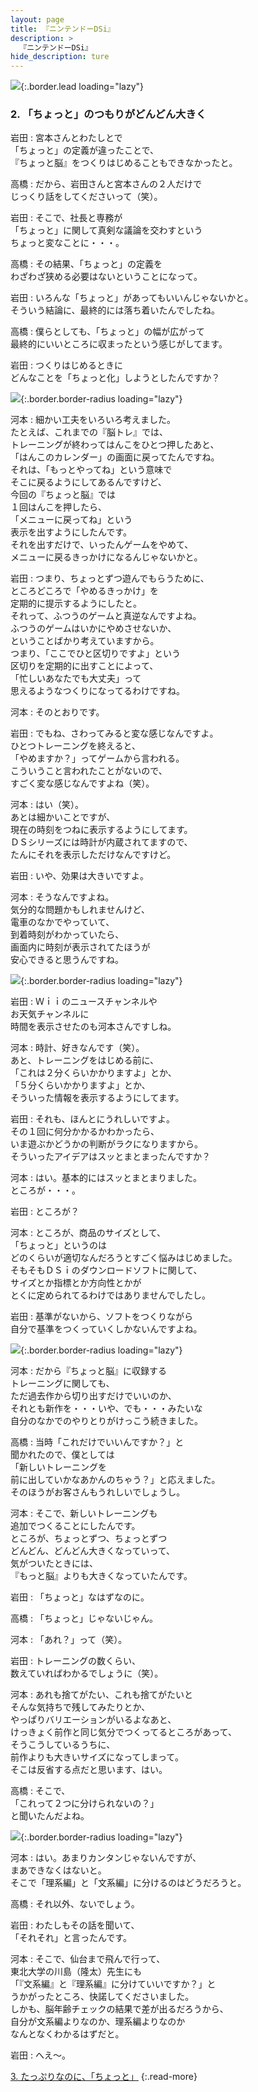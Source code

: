 ```yaml
---
layout: page
title: 『ニンテンドーDSi』
description: >
  『ニンテンドーDSi』
hide_description: ture
---
```


![](/others/interviews/jp/nds/dsi/vol7/img/mainvisual2.jpg){:.border.lead loading="lazy"}

### 2. 「ちょっと」のつもりがどんどん大きく

岩田
: 宮本さんとわたしとで<br>「ちょっと」の定義が違ったことで、<br>『ちょっと脳』をつくりはじめることもできなかったと。

高橋
: だから、岩田さんと宮本さんの２人だけで<br>じっくり話をしてくださいって（笑）。

岩田
: そこで、社長と専務が<br>「ちょっと」に関して真剣な議論を交わすという<br>ちょっと変なことに・・・。

高橋
: その結果、「ちょっと」の定義を<br>わざわざ狭める必要はないということになって。

岩田
: いろんな「ちょっと」があってもいいんじゃないかと。<br>そういう結論に、最終的には落ち着いたんでしたね。

高橋
: 僕らとしても、「ちょっと」の幅が広がって<br>最終的にいいところに収まったという感じがしてます。

岩田
: つくりはじめるときに<br>どんなことを「ちょっと化」しようとしたんですか？

![](/others/interviews/jp/nds/dsi/vol7/img/image06.jpg){:.border.border-radius loading="lazy"}

河本
: 細かい工夫をいろいろ考えました。<br>たとえば、これまでの『脳トレ』では、<br>トレーニングが終わってはんこをひとつ押したあと、<br>「はんこのカレンダー」の画面に戻ってたんですね。<br>それは、「もっとやってね」という意味で<br>そこに戻るようにしてあるんですけど、<br>今回の『ちょっと脳』では<br>１回はんこを押したら、<br>「メニューに戻ってね」という<br>表示を出すようにしたんです。<br>それを出すだけで、いったんゲームをやめて、<br>メニューに戻るきっかけになるんじゃないかと。

岩田
: つまり、ちょっとずつ遊んでもらうために、<br>ところどころで「やめるきっかけ」を<br>定期的に提示するようにしたと。<br>それって、ふつうのゲームと真逆なんですよね。<br>ふつうのゲームはいかにやめさせないか、<br>ということばかり考えていますから。<br>つまり、「ここでひと区切りですよ」という<br>区切りを定期的に出すことによって、<br>「忙しいあなたでも大丈夫」って<br>思えるようなつくりになってるわけですね。

河本
: そのとおりです。

岩田
: でもね、さわってみると変な感じなんですよ。<br>ひとつトレーニングを終えると、<br>「やめますか？」ってゲームから言われる。<br>こういうこと言われたことがないので、<br>すごく変な感じなんですよね（笑）。

河本
: はい（笑）。<br>あとは細かいことですが、<br>現在の時刻をつねに表示するようにしてます。<br>ＤＳシリーズには時計が内蔵されてますので、<br>たんにそれを表示しただけなんですけど。

岩田
: いや、効果は大きいですよ。

河本
: そうなんですよね。<br>気分的な問題かもしれませんけど、<br>電車のなかでやっていて、<br>到着時刻がわかっていたら、<br>画面内に時刻が表示されてたほうが<br>安心できると思うんですね。

![](/others/interviews/jp/nds/dsi/vol7/img/image07.jpg){:.border.border-radius loading="lazy"}

岩田
: Ｗｉｉのニュースチャンネルや<br>お天気チャンネルに<br>時間を表示させたのも河本さんですしね。

河本
: 時計、好きなんです（笑）。<br>あと、トレーニングをはじめる前に、<br>「これは２分くらいかかりますよ」とか、<br>「５分くらいかかりますよ」とか、<br>そういった情報を表示するようにしてます。

岩田
: それも、ほんとにうれしいですよ。<br>その１回に何分かかるかわかったら、<br>いま遊ぶかどうかの判断がラクになりますから。<br>そういったアイデアはスッとまとまったんですか？

河本
: はい。基本的にはスッとまとまりました。<br>ところが・・・。

岩田
: ところが？

河本
: ところが、商品のサイズとして、<br>「ちょっと」というのは<br>どのくらいが適切なんだろうとすごく悩みはじめました。<br>そもそもＤＳｉのダウンロードソフトに関して、<br>サイズとか指標とか方向性とかが<br>とくに定められてるわけではありませんでしたし。

岩田
: 基準がないから、ソフトをつくりながら<br>自分で基準をつくっていくしかないんですよね。

![](/others/interviews/jp/nds/dsi/vol7/img/image08.jpg){:.border.border-radius loading="lazy"}

河本
: だから『ちょっと脳』に収録する<br>トレーニングに関しても、<br>ただ過去作から切り出すだけでいいのか、<br>それとも新作を・・・いや、でも・・・みたいな<br>自分のなかでのやりとりがけっこう続きました。

高橋
: 当時「これだけでいいんですか？」と<br>聞かれたので、僕としては<br>「新しいトレーニングを<br>前に出していかなあかんのちゃう？」と応えました。<br>そのほうがお客さんもうれしいでしょうし。

河本
: そこで、新しいトレーニングも<br>追加でつくることにしたんです。<br>ところが、ちょっとずつ、ちょっとずつ<br>どんどん、どんどん大きくなっていって、<br>気がついたときには、<br>『もっと脳』よりも大きくなっていたんです。

岩田
: 「ちょっと」なはずなのに。

高橋
: 「ちょっと」じゃないじゃん。

河本
: 「あれ？」って（笑）。

岩田
: トレーニングの数くらい、<br>数えていればわかるでしょうに（笑）。

河本
: あれも捨てがたい、これも捨てがたいと<br>そんな気持ちで残してみたりとか、<br>やっぱりバリエーションがいるよなあと、<br>けっきょく前作と同じ気分でつくってるところがあって、<br>そうこうしているうちに、<br>前作よりも大きいサイズになってしまって。<br>そこは反省する点だと思います、はい。

高橋
: そこで、<br>「これって２つに分けられないの？」<br>と聞いたんだよね。

![](/others/interviews/jp/nds/dsi/vol7/img/image09.jpg){:.border.border-radius loading="lazy"}

河本
: はい。あまりカンタンじゃないんですが、<br>まあできなくはないと。<br>そこで「理系編」と「文系編」に分けるのはどうだろうと。 

高橋
: それ以外、ないでしょう。

岩田
: わたしもその話を聞いて、<br>「それそれ」と言ったんです。

河本
: そこで、仙台まで飛んで行って、<br>東北大学の川島（隆太）先生にも<br>「『文系編』と『理系編』に分けていいですか？」と<br>うかがったところ、快諾してくださいました。<br>しかも、脳年齢チェックの結果で差が出るだろうから、<br>自分が文系編よりなのか、理系編よりなのか<br>なんとなくわかるはずだと。

岩田
: へえ〜。

[3. たっぷりなのに、「ちょっと」](3.md)
{:.read-more}

